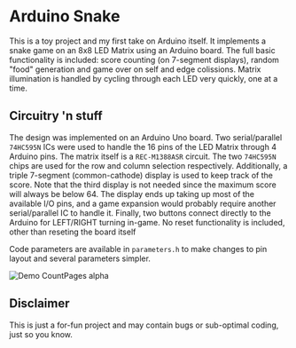 # Arduino Snake

This is a toy project and my first take on Arduino itself. It implements a snake game on an 8x8 LED Matrix using an Arduino board. The full basic functionality is included: score counting (on 7-segment displays), random "food" generation and game over on self and edge colissions. Matrix illumination is handled by cycling through each LED very quickly, one at a time.

## Circuitry 'n stuff

The design was implemented on an Arduino Uno board. Two serial/parallel ```74HC595N``` ICs were used to handle the 16 pins of the LED Matrix through 4 Arduino pins. The matrix itself is a ```REC-M1388ASR``` circuit. The two ```74HC595N``` chips are used for the row and column selection respectively. Additionally, a triple 7-segment (common-cathode) display is used to keep track of the score. Note that the third display is not needed since the maximum score will always be below 64. The display ends up taking up most of the available I/O pins, and a game expansion would probably require another serial/parallel IC to handle it. Finally, two buttons connect directly to the Arduino for LEFT/RIGHT turning in-game. No reset functionality is included, other than reseting the board itself


Code parameters are available in ```parameters.h``` to make changes to pin layout and several parameters simpler. 

![Demo CountPages alpha](https://share.gifyoutube.com/KzB6Gb.gif)



## Disclaimer

This is just a for-fun project and may contain bugs or sub-optimal coding, just so you know.
